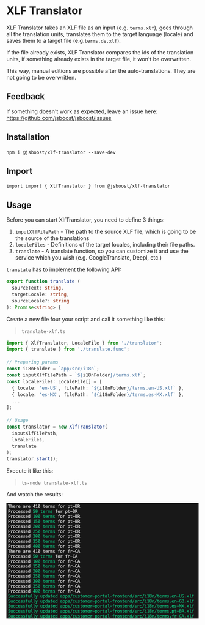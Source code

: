 # XLF Translator

XLF Translator takes an XLF file as an input (e.g. `terms.xlf`), goes through all the translation units,
translates them to the target language (locale) and saves them to a target file (e.g.`terms.de.xlf`).

If the file already exists, XLF Translator compares the ids of the translation units, if something already exists in the target file,
it won't be overwritten.

This way, manual editions are possible after the auto-translations. They are not going to be overwritten.

## Feedback

If something doesn't work as expected, leave an issue here:  
https://github.com/jsboost/jsboost/issues

## Installation

`npm i @jsboost/xlf-translator --save-dev`

## Import

`import import { XlfTranslator } from @jsboost/xlf-translator`

## Usage

Before you can start XlfTranslator, you need to define 3 things:

1. `inputXlfFilePath` - The path to the source XLF file, which is going to be the source of the translations
2. `localeFiles` - Definitions of the target locales, including their file paths.
3. `translate` - A translate function, so you can customize it and use the service which you wish (e.g. GoogleTranslate, Deepl, etc.)

`translate` has to implement the following API:

```ts
export function translate (
  sourceText: string,
  targetLocale: string,
  sourceLocale?: string
): Promise<string> {
```

Create a new file four your script and call it something like this:

> `translate-xlf.ts`

```ts
import { XlfTranslator, LocaleFile } from './translator';
import { translate } from './translate.func';

// Preparing params
const i18nFolder = `app/src/i18n`;
const inputXlfFilePath = `${i18nFolder}/terms.xlf`;
const localeFiles: LocaleFile[] = [
  { locale: 'en-US', filePath: `${i18nFolder}/terms.en-US.xlf` },
  { locale: 'es-MX', filePath: `${i18nFolder}/terms.es-MX.xlf` },
  ...
];

// Usage
const translator = new XlfTranslator(
  inputXlfFilePath,
  localeFiles,
  translate
);
translator.start();
```

Execute it like this:

> `ts-node translate-xlf.ts`

And watch the results:

![console output](./assets/console-output.png)
